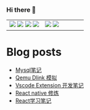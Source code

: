 
### Hi there 👋

<!--
**magictomagic/magictomagic** is a ✨ _special_ ✨ repository because its `README.md` (this file) appears on your GitHub profile.

Here are some ideas to get you started:

- 🔭 I’m currently working on ...
- 🌱 I’m currently learning ...
- 👯 I’m looking to collaborate on ...
- 🤔 I’m looking for help with ...
- 💬 Ask me about ...
- 📫 How to reach me: ...
- 😄 Pronouns: ...
- ⚡ Fun fact: ...
-->
<table>
<tr>
<td valign="top" width="46%">
  <div style="justify-content: center; align-items: center;">
  <img src="https://github-readme-stats.vercel.app/api/pin/?username=magictomagic&repo=MagicAnchor&show_owner=true">
   <img src="https://github-readme-stats.vercel.app/api/pin/?username=magictomagic&repo=coSS&show_owner=true">
  <img src="https://github-readme-stats.vercel.app/api/pin/?username=magictomagic&repo=learn&show_owner=true">
  <img src="https://github-readme-stats.vercel.app/api/pin/?username=magictomagic&repo=WebSimplifyHUB&show_owner=true">
    </div>
</td>
<td valign="top" width="54%">
  <div style="justify-content: center; align-items: center;">
  <img src="https://github-readme-stats.vercel.app/api?username=magictomagic&theme=highcontrast&show_icons=true&count_private=true">
  <img src="https://github-readme-stats.vercel.app/api/top-langs/?username=magictomagic&layout=compact&hide=html,TeX&langs_count=10">
    </div>
</td>
</tr>

</table>

<!--START_SECTION:activity--> 

# Blog posts
<!-- BLOG-POST-LIST:START -->
- [Mysql笔记](https://magictomagic.github.io//2021/04/01/mysql%E7%AC%94%E8%AE%B0/)
- [Qemu Dlink 模拟](https://magictomagic.github.io//2021/03/30/qemu-Dlink-%E6%A8%A1%E6%8B%9F/)
- [Vscode Extension 开发笔记](https://magictomagic.github.io//2021/03/29/vscode-extension-%E5%BC%80%E5%8F%91%E7%AC%94%E8%AE%B0/)
- [React native 修炼](https://magictomagic.github.io//2021/03/21/react-native-%E4%BF%AE%E7%82%BC/)
- [React学习笔记](https://magictomagic.github.io//2021/03/20/react%E5%AD%A6%E4%B9%A0%E7%AC%94%E8%AE%B0/)
<!-- BLOG-POST-LIST:END -->


